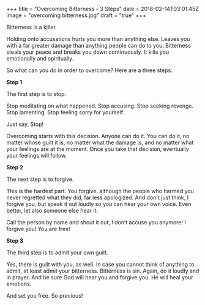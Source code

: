 +++
title = "Overcoming Bitterness - 3 Steps"
date = 2018-02-14T03:01:45Z
image = "overcoming bitterness.jpg"
draft = "true"
+++

Bitterness is a killer.

Holding onto accusations hurts you more than anything else. Leaves you with a far greater damage than anything people can do to you. Bitterness steals your peace and breaks you down continuously. It kills you emotionally and spiritually.

So what can you do in order to overcome? Here are a three steps:

**Step 1**

The first step is to stop.

Stop meditating on what happened. Stop accusing. Stop seeking revenge. Stop lamenting. Stop feeling sorry for yourself.

Just say, Stop!

Overcoming starts with this decision. Anyone can do it. You can do it, no matter whose guilt it is, no matter what the damage is, and no matter what your feelings are at the moment. Once you take that decision, eventually your feelings will follow.

**Step 2**

The next step is to forgive. 

This is the hardest part. You forgive, although the people who harmed you never regretted what they did, far less apologized. And don't just think, I forgive you, but speak it out loudly so you can hear your own voice. Even better, let also someone else hear it. 

Call the person by name and shout it out, I don’t accuse you anymore! I forgive you! You are free!

**Step 3**

The third step is to admit your own guilt. 

Yes, there is guilt with you, as well. In case you cannot think of anything to admit, at least admit your bitterness. Bitterness is sin. Again, do it loudly and in prayer. And be sure God will hear you and forgive you. He will heal your emotions.

And set you free. So precious!